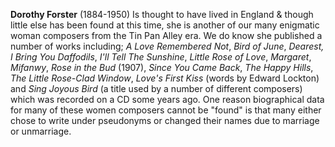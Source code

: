 
**Dorothy Forster** (1884-1950) Is thought to have lived in England & though little else has been found at this time, she is another of our many enigmatic woman composers from the Tin Pan Alley era. We do know she published a number of works including; *A Love Remembered Not*, *Bird of June*, *Dearest, I Bring You Daffodils*, *I'll Tell The Sunshine*, *Little Rose of Love*, *Margaret*, 
*Mifanwy*, *Rose in the Bud* (1907), *Since You Came Back*, *The Happy Hills*, *The Little Rose-Clad Window*, *Love's First Kiss* (words by Edward Lockton) and *Sing Joyous Bird* (a title used by a number of different composers) which was recorded on a CD some years ago. One reason biographical data for many of these women composers cannot be "found" is that many either chose to write under pseudonyms or changed their names due to marriage or unmarriage. 